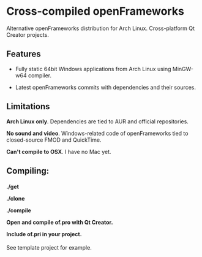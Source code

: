Cross-compiled openFrameworks
=============================

Alternative openFrameworks distribution for Arch Linux. Cross-platform Qt Creator projects.

Features
--------

* Fully static 64bit Windows applications from Arch Linux using MinGW-w64 compiler.

* Latest openFrameworks commits with dependencies and their sources.

Limitations
-----------

<b>Arch Linux only</b>. Dependencies are tied to AUR and official repositories.

<b>No sound and video</b>. Windows-related code of openFrameworks tied to closed-source FMOD and QuickTime.

<b>Can't compile to OSX</b>. I have no Mac yet.

Compiling:
---------
<h4>./get

./clone

./compile

Open and compile <b>of.pro</b> with Qt Creator.

Include <b>of.pri</b> in your project.</h4>
See template project for example.
